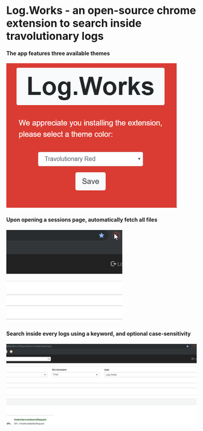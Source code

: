 # Log.Works - an open-source chrome extension to search inside travolutionary logs  

#### The app features three available themes  
[themes]: https://github.com/vaknin/Log.Works/blob/master/showcase/Themes.gif?raw=true "Theme Selection"
![Theme Selection][themes]

#### Upon opening a sessions page, automatically fetch all files  
[loading]: https://github.com/vaknin/Log.Works/blob/master/showcase/Loading.gif?raw=true "Loading"
![Loading][loading]

#### Search inside every logs using a keyword, and optional case-sensitivity  
[demo]: https://github.com/vaknin/Log.Works/blob/master/showcase/Demo.gif?raw=true "Demo"
![Demo][demo]